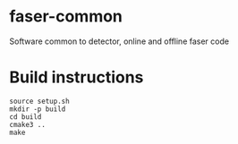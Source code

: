 # faser-common

Software common to detector, online and offline faser code


# Build instructions
```
source setup.sh
mkdir -p build
cd build
cmake3 ..
make
```
